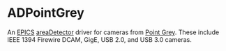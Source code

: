 ADPointGrey
===========
An <a href="http://www.aps.anl.gov/epics/">EPICS</a> <a href="areaDetector.html">
areaDetector</a> driver for cameras from <a href="http://www.ptgrey.com">Point Grey</a>.
These include IEEE 1394 Firewire DCAM, GigE, USB 2.0, and USB 3.0 cameras.
